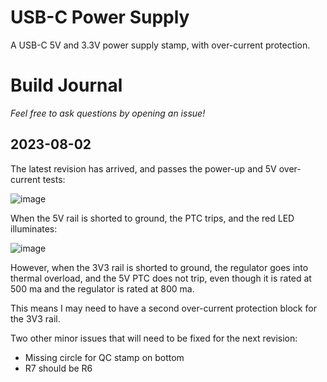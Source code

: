 # USB-C Power Supply

A USB-C 5V and 3.3V power supply stamp, with over-current protection.

# Build Journal

_Feel free to ask questions by opening an issue!_

## 2023-08-02

The latest revision has arrived, and passes the power-up and 5V over-current tests:

![image](https://github.com/dslik/protonema/assets/5757591/a93a1b95-2cbc-4cef-8af1-b42eaed5637a)

When the 5V rail is shorted to ground, the PTC trips, and the red LED illuminates:

![image](https://github.com/dslik/protonema/assets/5757591/03633d1c-7f02-492d-a048-a12910beda90)

However, when the 3V3 rail is shorted to ground, the regulator goes into thermal overload, and the 5V PTC does not trip, even though it is rated at 500 ma and the regulator is rated at 800 ma.

This means I may need to have a second over-current protection block for the 3V3 rail.

Two other minor issues that will need to be fixed for the next revision:

- Missing circle for QC stamp on bottom
- R7 should be R6
